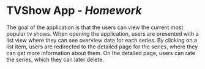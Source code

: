 # TVShow App - _Homework_
The goal of the application is that the users can view the current most popular tv shows. When opening the application, users are presented with a list view where they can see overview data for each series. By clicking on a list item, users are redirected to the detailed page for the series, where they can get more information about them. On the detailed page, users can rate the series, which they can later delete.
